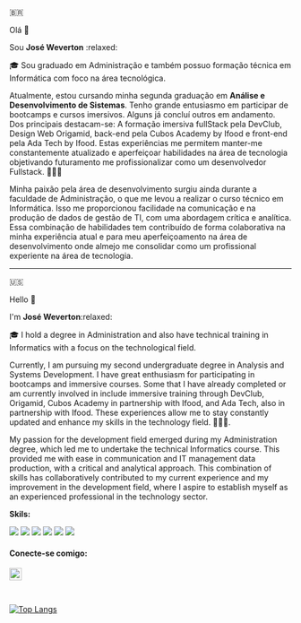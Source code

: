 🇧🇷

Olá 👋 

<p>Sou <strong>José Weverton</strong> :relaxed:</p>
<p>🎓 Sou graduado em Administração e também possuo formação técnica em Informática com foco na área tecnológica. </p>

<p>Atualmente, estou cursando minha segunda graduação em <strong>Análise e Desenvolvimento de Sistemas</strong>. Tenho grande entusiasmo em participar de bootcamps e cursos imersivos. Alguns já concluí outros em andamento. Dos principais destacam-se: A formação imersiva fullStack pela DevClub, Design Web Origamid, back-end pela Cubos Academy by Ifood e front-end pela Ada Tech by Ifood. Estas experiências me permitem manter-me constantemente atualizado e aperfeiçoar habilidades na área de tecnologia objetivando futuramento me profissionalizar como um desenvolvedor Fullstack. 👨🏻‍💻</p>

<p>Minha paixão pela área de desenvolvimento surgiu ainda durante a faculdade de Administração, o que me levou a realizar o curso técnico em Informática. Isso me proporcionou facilidade na comunicação e na produção de dados de gestão de TI, com uma abordagem crítica e analítica. Essa combinação de habilidades tem contribuído de forma colaborativa na minha experiência atual e para meu aperfeiçoamento na área de desenvolvimento onde almejo me consolidar como um profissional experiente na área de tecnologia.</p>


-----------------------------------------------------

🇺🇸

Hello 👋 

<p>I'm <strong>José Weverton</strong>:relaxed:</p>

<p>🎓 I hold a degree in Administration and also have technical training in Informatics with a focus on the technological field.</p>

<p>Currently, I am pursuing my second undergraduate degree in Analysis and Systems Development. I have great enthusiasm for participating in bootcamps and immersive courses. Some that I have already completed or am currently involved in include immersive training through DevClub, Origamid, Cubos Academy in partnership with Ifood, and Ada Tech, also in partnership with Ifood. These experiences allow me to stay constantly updated and enhance my skills in the technology field. 👨🏻‍💻.</p>

<p>My passion for the development field emerged during my Administration degree, which led me to undertake the technical Informatics course. This provided me with ease in communication and IT management data production, with a critical and analytical approach. This combination of skills has collaboratively contributed to my current experience and my improvement in the development field, where I aspire to establish myself as an experienced professional in the technology sector.</p>

<p><strong>Skils:</strong></p>

<div>
<img src="https://img.shields.io/badge/HTML5-E34F26?style=for-the-badge&logo=html5&logoColor=white" />
<img src="https://img.shields.io/badge/CSS-239120?&style=for-the-badge&logo=css3&logoColor=white" />
<img src="https://img.shields.io/badge/JavaScript-F7DF1E?style=for-the-badge&logo=javascript&logoColor=black" />
<img src="https://img.shields.io/badge/Node.js-43853D?style=for-the-badge&logo=node.js&logoColor=white" />
<img src="https://img.shields.io/badge/React-20232A?style=for-the-badge&logo=react&logoColor=61DAFB" />
<img src="https://img.shields.io/badge/PostgreSQL-316192?style=for-the-badge&logo=postgresql&logoColor=white" />
</div>

<h4>Conecte-se comigo:</h4>
<a href="https://www.linkedin.com/in/weverton-costa/">
<img align="left" alt="LinkedIn" width="22px" src="https://cdn-icons-png.flaticon.com/512/3536/3536505.png" >
</a>
<br><br><br>

<!--![Jose Weverton Stats](https://github-readme-stats.vercel.app/api?username=joseweverton&show_icons=true&theme=transparent)-->

<!--[![Top Langs](https://github-readme-stats.vercel.app/api/top-langs/?username=anuraghazra)](https://github.com/anuraghazra/github-readme-stats) -->

[![Top Langs](https://github-readme-stats.vercel.app/api/top-langs/?username=joseweverton&layout=compact)](https://github.com/anuraghazra/github-readme-stats)



